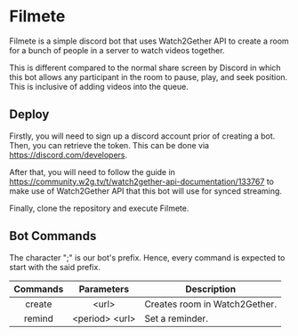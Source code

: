 # Filmete

Filmete is a simple discord bot that uses Watch2Gether API to create a room for a bunch of people in a server to watch videos together.

This is different compared to the normal share screen by Discord in which this bot allows any participant in the room to pause, play, and seek position. This is inclusive of adding videos into the queue.

## Deploy

Firstly, you will need to sign up a discord account prior of creating a bot. Then, you can retrieve the token. This can be done via https://discord.com/developers.

After that, you will need to follow the guide in https://community.w2g.tv/t/watch2gether-api-documentation/133767 to make use of Watch2Gether API that this bot will use for synced streaming.

Finally, clone the repository and execute Filmete.

## Bot Commands

The character ";" is our bot's prefix. Hence, every command is expected to start with the said prefix.

| Commands |     Parameters     | Description                   |
| :------: | :----------------: | ----------------------------- |
|  create  |      \<url\>       | Creates room in Watch2Gether. |
|  remind  | \<period\> \<url\> | Set a reminder.               |
